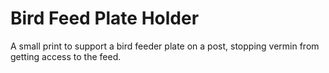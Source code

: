 # Bird Feed Plate Holder

A small print to support a bird feeder plate on a post, stopping vermin from getting access to the feed.
